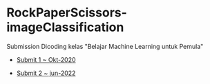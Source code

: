 # RockPaperScissors-imageClassification
Submission Dicoding kelas "Belajar Machine Learning untuk Pemula"
- [Submit 1 ~ Okt-2020](https://github.com/RaynoldPanjiZ/RockPaperScissors-imageClassification/blob/main/Image_classification_menggunakan_CNN.ipynb)
  
- [Submit 2 ~ jun-2022](https://github.com/RaynoldPanjiZ/RockPaperScissors-imageClassification/blob/main/Image_classification_menggunakan_CNN_subm2.ipynb)

